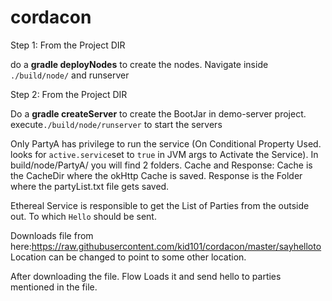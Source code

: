 # cordacon

Step 1: From the Project DIR

do a **gradle deployNodes** to create the nodes. Navigate inside `./build/node/` and runserver

Step 2: From the Project DIR

Do a **gradle createServer** to create the BootJar in demo-server project. execute`./build/node/runserver` to start the servers

Only PartyA has privilege to run the service (On Conditional Property Used. looks for `active.service`set to `true` in JVM args to Activate the Service). 
In build/node/PartyA/ you will find 2 folders. Cache and Response:
Cache is the CacheDir where the okHttp Cache is saved. Response is the Folder where the partyList.txt file gets saved. 

Ethereal Service is responsible to get the List of Parties from the outside out. To which `Hello` should be sent.

Downloads file from here:https://raw.githubusercontent.com/kid101/cordacon/master/sayhelloto
Location can be changed to point to some other location.

After downloading the file. Flow Loads it and send hello to parties mentioned in the file.
